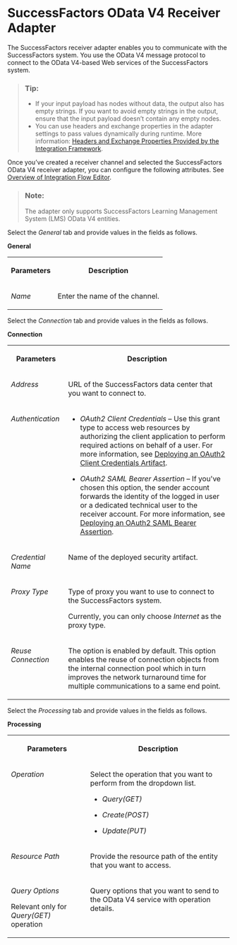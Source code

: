 <!-- loiocd091fc8051d42ee95eda2858ca2a2f0 -->

# SuccessFactors OData V4 Receiver Adapter

The SuccessFactors receiver adapter enables you to communicate with the SuccessFactors system. You use the OData V4 message protocol to connect to the OData V4-based Web services of the SuccessFactors system.

> ### Tip:  
> -   If your input payload has nodes without data, the output also has empty strings. If you want to avoid empty strings in the output, ensure that the input payload doesn’t contain any empty nodes.
> -   You can use headers and exchange properties in the adapter settings to pass values dynamically during runtime. More information: [Headers and Exchange Properties Provided by the Integration Framework](headers-and-exchange-properties-provided-by-the-integration-framework-d0fcb09.md).

Once you’ve created a receiver channel and selected the SuccessFactors OData V4 receiver adapter, you can configure the following attributes. See [Overview of Integration Flow Editor](overview-of-integration-flow-editor-db10beb.md).

> ### Note:  
> The adapter only supports SuccessFactors Learning Management System \(LMS\) OData V4 entities.

Select the *General* tab and provide values in the fields as follows.

**General**


<table>
<tr>
<th valign="top">

Parameters



</th>
<th valign="top">

Description



</th>
</tr>
<tr>
<td valign="top">

*Name*



</td>
<td valign="top">

Enter the name of the channel.



</td>
</tr>
</table>

Select the *Connection* tab and provide values in the fields as follows.

**Connection**


<table>
<tr>
<th valign="top">

Parameters



</th>
<th valign="top">

Description



</th>
</tr>
<tr>
<td valign="top">

*Address* 



</td>
<td valign="top">

URL of the SuccessFactors data center that you want to connect to.



</td>
</tr>
<tr>
<td valign="top">

*Authentication* 



</td>
<td valign="top">

-   *OAuth2 Client Credentials* – Use this grant type to access web resources by authorizing the client application to perform required actions on behalf of a user. For more information, see [Deploying an OAuth2 Client Credentials Artifact](deploying-an-oauth2-client-credentials-artifact-801b106.md).

-   *OAuth2 SAML Bearer Assertion* – If you've chosen this option, the sender account forwards the identity of the logged in user or a dedicated technical user to the receiver account. For more information, see [Deploying an OAuth2 SAML Bearer Assertion](deploying-an-oauth2-saml-bearer-assertion-3ee6582.md).




</td>
</tr>
<tr>
<td valign="top">

*Credential Name* 



</td>
<td valign="top">

Name of the deployed security artifact.



</td>
</tr>
<tr>
<td valign="top">

*Proxy Type* 



</td>
<td valign="top">

Type of proxy you want to use to connect to the SuccessFactors system.

Currently, you can only choose *Internet* as the proxy type.



</td>
</tr>
<tr>
<td valign="top">

*Reuse Connection*



</td>
<td valign="top">

The option is enabled by default. This option enables the reuse of connection objects from the internal connection pool which in turn improves the network turnaround time for multiple communications to a same end point.



</td>
</tr>
</table>

Select the *Processing* tab and provide values in the fields as follows.

**Processing**


<table>
<tr>
<th valign="top">

Parameters



</th>
<th valign="top">

Description



</th>
</tr>
<tr>
<td valign="top">

*Operation* 



</td>
<td valign="top">

Select the operation that you want to perform from the dropdown list.

-   *Query\(GET\)*

-   *Create\(POST\)*

-   *Update\(PUT\)*




</td>
</tr>
<tr>
<td valign="top">

*Resource Path* 



</td>
<td valign="top">

Provide the resource path of the entity that you want to access.



</td>
</tr>
<tr>
<td valign="top">

*Query Options*

Relevant only for *Query\(GET\)* operation



</td>
<td valign="top">

Query options that you want to send to the OData V4 service with operation details.



</td>
</tr>
</table>

